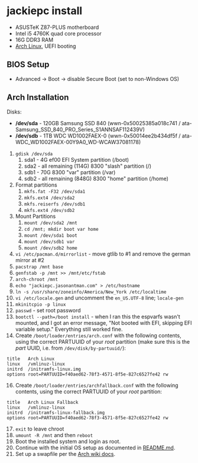# jackiepc install

* ASUSTeK Z87-PLUS motherboard
* Intel i5 4760K quad core processor
* 16G DDR3 RAM
* [Arch Linux](https://www.archlinux.org/), UEFI booting

## BIOS Setup

* Advanced -> Boot -> disable Secure Boot (set to non-Windows OS)

## Arch Installation

Disks:
* __/dev/sda__ - 120GB Samsung SSD 840 (wwn-0x50025385a018c741 / ata-Samsung_SSD_840_PRO_Series_S1ANNSAF112439V)
* __/dev/sdb__ - 1TB WDC WD1002FAEX-0 (wwn-0x50014ee2b434df5f / ata-WDC_WD1002FAEX-00Y9A0_WD-WCAW37081178)

1. ``gdisk /dev/sda``
   1. sda1 - 4G ef00 EFI System partition (/boot)
   2. sda2 - all remaining (114G) 8300 "slash" partition (/)
   3. sdb1 - 70G 8300 "var" partition (/var)
   4. sdb2 - all remaining (848G) 8300 "home" partition (/home)
2. Format partitions
   1. ``mkfs.fat -F32 /dev/sda1``
   2. ``mkfs.ext4 /dev/sda2``
   3. ``mkfs.reiserfs /dev/sdb1``
   4. ``mkfs.ext4 /dev/sdb2``
3. Mount Partitions
   1. ``mount /dev/sda2 /mnt``
   2. ``cd /mnt; mkdir boot var home``
   3. ``mount /dev/sda1 boot``
   4. ``mount /dev/sdb1 var``
   5. ``mount /dev/sdb2 home``
4. ``vi /etc/pacman.d/mirrorlist`` - move gtlib to #1 and remove the german mirror at #2
5. ``pacstrap /mnt base``
6. ``genfstab -p /mnt >> /mnt/etc/fstab``
7. ``arch-chroot /mnt``
8. ``echo "jackiepc.jasonantman.com" > /etc/hostname``
9. ``ln -s /usr/share/zoneinfo/America/New_York /etc/localtime``
10. ``vi /etc/locale.gen`` and uncomment the ``en_US.UTF-8`` line; ``locale-gen``
11. ``mkinitcpio -p linux``
12. ``passwd`` - set root password
15. ``bootctl --path=/boot install`` - when I ran this the espvarfs wasn't mounted, and I got an error message, "Not booted with EFI, skipping EFI variable setup." Everything still worked fine.
16. Create ``/boot/loader/entries/arch.conf`` with the following contents, using the correct PARTUUID of your *root* partition (make sure this is the *part* UUID, i.e. from ``/dev/disk/by-partuuid/``):

```
title   Arch Linux
linux   /vmlinuz-linux
initrd  /initramfs-linux.img
options root=PARTUUID=f40aed62-78f3-4571-8f5e-827c6527fe42 rw
```

16. Create ``/boot/loader/entries/archfallback.conf`` with the following contents, using the correct PARTUUID of your *root* partition:

```
title   Arch Linux Fallback
linux   /vmlinuz-linux
initrd  /initramfs-linux-fallback.img
options root=PARTUUID=f40aed62-78f3-4571-8f5e-827c6527fe42 rw
```

17. ``exit`` to leave chroot
18. ``umount -R /mnt`` and then ``reboot``
19. Boot the installed system and login as root.
20. Continue with the initial OS setup as documented in [README.md](README.md).
21. Set up a swapfile per the [Arch wiki docs](https://wiki.archlinux.org/index.php/Swap#Swap_file).
